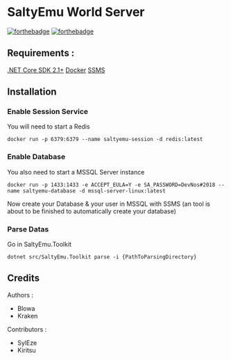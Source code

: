 # SaltyEmu World Server

[![forthebadge](http://forthebadge.com/images/badges/made-with-c-sharp.svg)](http://forthebadge.com)
[![forthebadge](http://forthebadge.com/images/badges/built-with-love.svg)](http://forthebadge.com)


## Requirements :
[.NET Core SDK 2.1+](https://www.microsoft.com/net/download)
[Docker](https://www.docker.com/community-edition)
[SSMS](https://docs.microsoft.com/en-us/sql/ssms/download-sql-server-management-studio-ssms?view=sql-server-2017)

## Installation

### Enable Session Service
You will need to start a Redis 
 
`docker run -p 6379:6379 --name saltyemu-session -d redis:latest`


### Enable Database
You also need to start a MSSQL Server instance
 
`docker run -p 1433:1433 -e ACCEPT_EULA=Y -e SA_PASSWORD=DevNos#2018 --name saltyemu-database -d mssql-server-linux:latest`

Now create your Database & your user in MSSQL with SSMS (an tool is about to be finished to automatically create your database)

### Parse Datas

Go in SaltyEmu.Toolkit
 
`dotnet src/SaltyEmu.Toolkit parse -i {PathToParsingDirectory}`



## Credits
Authors : 
- Blowa
- Kraken


Contributors :
- SylEze
- Kiritsu